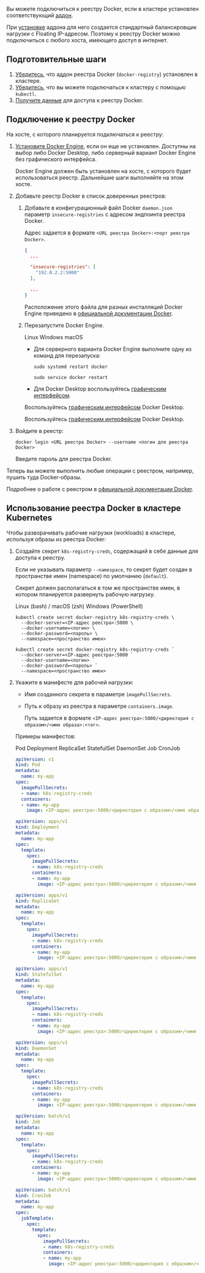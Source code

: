 Вы можете подключиться к реестру Docker, если в кластере установлен соответствующий [аддон](../../concepts/addons-and-settings/addons).

При [установке](../../instructions/addons/advanced-installation/install-advanced-registry) аддона для него создается стандартный балансировщик нагрузки с Floating IP-адресом. Поэтому к реестру Docker можно подключиться с любого хоста, имеющего доступ в интернет.

## Подготовительные шаги

1. [Убедитесь](../../instructions/addons/manage-addons#prosmotr_addonov), что аддон реестра Docker (`docker-registry`) установлен в кластере.
1. [Убедитесь](../kubectl#proverka_podklyucheniya_k_klasteru), что вы можете подключаться к кластеру с помощью `kubectl`.
1. [Получите данные](../../instructions/addons/advanced-installation/install-advanced-registry#podklyuchenie_k_reestru) для доступа к реестру Docker.

## Подключение к реестру Docker

На хосте, с которого планируется подключаться к реестру:

1. [Установите Docker Engine](https://docs.docker.com/engine/install/), если он еще не установлен. Доступны на выбор либо Docker Desktop, либо серверный вариант Docker Engine без графического интерфейса.

   Docker Engine должен быть установлен на хосте, с которого будет использоваться реестр. Дальнейшие шаги выполняйте на этом хосте.

1. Добавьте реестр Docker в список доверенных реестров:

   1. Добавьте в конфигурационный файл Docker `daemon.json` параметр `insecure-registries` с адресом эндпоинта реестра Docker.

      Адрес задается в формате `<URL реестра Docker>:<порт реестра Docker>`.

      ```json
      {
        ...

        "insecure-registries": [
          "192.0.2.2:5000"
        ],

        ...
      }
      ```

      Расположение этого файла для разных инсталляций Docker Engine приведено в [официальной документации Docker](https://docs.docker.com/config/daemon/#configure-the-docker-daemon).

   1. Перезапустите Docker Engine.

      <tabs>
      <tablist>
      <tab>Linux</tab>
      <tab>Windows</tab>
      <tab>macOS</tab>
      </tablist>
      <tabpanel>

      - Для серверного варианта Docker Engine выполните одну из команд для перезапуска:

        ```console
        sudo systemd restart docker
        ```

        ```console
        sudo service docker restart
        ```

      - Для Docker Desktop воспользуйтесь [графическим интерфейсом](https://docs.docker.com/desktop/settings/linux/#docker-engine).

      </tabpanel>
      <tabpanel>

      Воспользуйтесь [графическим интерфейсом](https://docs.docker.com/desktop/settings/mac/#docker-engine) Docker Desktop.

      </tabpanel>
      <tabpanel>

      Воспользуйтесь [графическим интерфейсом](https://docs.docker.com/desktop/settings/mac/#docker-engine) Docker Desktop.

      </tabpanel>
      </tabs>

1. Войдите в реестр:

   ```console
   docker login <URL реестра Docker> --username <логин для реестра Docker>
   ```

   Введите пароль для реестра Docker.

Теперь вы можете выполнять любые операции с реестром, например, пушить туда Docker-образы.

Подробнее о работе с реестром в [официальной документации Docker](https://docs.docker.com/registry/).

## Использование реестра Docker в кластере Kubernetes

Чтобы разворачивать рабочие нагрузки (workloads) в кластере, используя образы из реестра Docker:

1. Создайте секрет `k8s-registry-creds`, содержащий в себе данные для доступа к реестру.

   Если не указывать параметр `--namespace`, то секрет будет создан в пространстве имен (namespace) по умолчанию (`default`).

   <warn>

   Секрет должен располагаться в том же пространстве имен, в котором планируется развернуть рабочую нагрузку.

   </warn>

   <tabs>
   <tablist>
   <tab>Linux (bash) / macOS (zsh)</tab>
   <tab>Windows (PowerShell)</tab>
   </tablist>
   <tabpanel>

   ```console
   kubectl create secret docker-registry k8s-registry-creds \ 
     --docker-server=<IP-адрес реестра>:5000 \
     --docker-username=<логин> \
     --docker-password=<пароль> \
     --namespace=<пространство имен>
   ```

   </tabpanel>
   <tabpanel>

   ```console
   kubectl create secret docker-registry k8s-registry-creds ` 
     --docker-server=<IP-адрес реестра>:5000 `
     --docker-username=<логин> `
     --docker-password=<пароль> `
     --namespace=<пространство имен>
   ```

   </tabpanel>
   </tabs>

1. Укажите в манифесте для рабочей нагрузки:

   - Имя созданного секрета в параметре `ìmagePullSecrets`.

   - Путь к образу из реестра в параметре `containers.image`.

     Путь задается в формате `<IP-адрес реестра>:5000/<директория с образом>/<имя образа>:<тег>`.

   Примеры манифестов:

   <tabs>
   <tablist>
   <tab>Pod</tab>
   <tab>Deployment</tab>
   <tab>ReplicaSet</tab>
   <tab>StatefulSet</tab>
   <tab>DaemonSet</tab>
   <tab>Job</tab>
   <tab>CronJob</tab>
   </tablist>
   <tabpanel>

   ```yaml
   apiVersion: v1
   kind: Pod
   metadata:
     name: my-app
   spec:
     imagePullSecrets:
     - name: k8s-registry-creds
     containers:
     - name: my-app
       image: <IP-адрес реестра>:5000/<директория с образом>/<имя образа>:<тег>
   ```

   </tabpanel>
   <tabpanel>

   ```yaml
   apiVersion: apps/v1
   kind: Deployment
   metadata:
     name: my-app
   spec:
     template:
       spec:
         imagePullSecrets:
         - name: k8s-registry-creds
         containers:
         - name: my-app
           image: <IP-адрес реестра>:5000/<директория с образом>/<имя образа>:<тег>
   
   ```

   </tabpanel>
   <tabpanel>

   ```yaml
   apiVersion: apps/v1
   kind: ReplicaSet
   metadata:
     name: my-app
   spec:
     template:
       spec:
         imagePullSecrets:
         - name: k8s-registry-creds
         containers:
         - name: my-app
           image: <IP-адрес реестра>:5000/<директория с образом>/<имя образа>:<тег>
   ```

   </tabpanel>
   <tabpanel>

   ```yaml
   apiVersion: apps/v1
   kind: StatefulSet
   metadata:
     name: my-app
   spec:
     template:
       spec:
         imagePullSecrets:
         - name: k8s-registry-creds
         containers:
         - name: my-app
           image: <IP-адрес реестра>:5000/<директория с образом>/<имя образа>:<тег>
   ```

   </tabpanel>
   <tabpanel>

   ```yaml
   apiVersion: apps/v1
   kind: DaemonSet
   metadata:
     name: my-app
   spec:
     template:
       spec:
         imagePullSecrets:
         - name: k8s-registry-creds
         containers:
         - name: my-app
           image: <IP-адрес реестра>:5000/<директория с образом>/<имя образа>:<тег>
   ```

   </tabpanel>
   <tabpanel>

   ```yaml
   apiVersion: batch/v1
   kind: Job
   metadata:
     name: my-app
   spec:
     template:
       spec:
         imagePullSecrets:
         - name: k8s-registry-creds
         containers:
         - name: my-app
           image: <IP-адрес реестра>:5000/<директория с образом>/<имя образа>:<тег>
   ```

   </tabpanel>
   <tabpanel>

   ```yaml
   apiVersion: batch/v1
   kind: CronJob
   metadata:
     name: my-app
   spec:
     jobTemplate:
       spec:
         template:
           spec:
             imagePullSecrets:
             - name: k8s-registry-creds
             containers:
             - name: my-app
               image: <IP-адрес реестра>:5000/<директория с образом>/<имя образа>:<тег>
   ```

   </tabpanel>
   </tabs>
